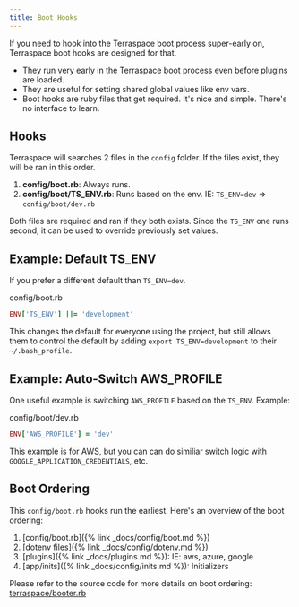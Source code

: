 ```yaml
---
title: Boot Hooks
---
```


If you need to hook into the Terraspace boot process super-early on, Terraspace boot hooks are designed for that.

* They run very early in the Terraspace boot process even before plugins are loaded.
* They are useful for setting shared global values like env vars.
* Boot hooks are ruby files that get required. It's nice and simple. There's no interface to learn.

## Hooks

Terraspace will searches 2 files in the `config` folder. If the files exist, they will be ran in this order.

1. **config/boot.rb**: Always runs.
2. **config/boot/TS_ENV.rb**: Runs based on the env. IE: `TS_ENV=dev` => `config/boot/dev.rb`

Both files are required and ran if they both exists. Since the `TS_ENV` one runs second, it can be used to override previously set values.

## Example: Default TS_ENV

If you prefer a different default than `TS_ENV=dev`.

config/boot.rb

```ruby
ENV['TS_ENV'] ||= 'development'
```

This changes the default for everyone using the project, but still allows them to control the default by adding `export TS_ENV=development` to their `~/.bash_profile`.

## Example: Auto-Switch AWS_PROFILE

One useful example is switching `AWS_PROFILE` based on the `TS_ENV`. Example:

config/boot/dev.rb

```ruby
ENV['AWS_PROFILE'] = 'dev'
```

This example is for AWS, but you can can do similiar switch logic with `GOOGLE_APPLICATION_CREDENTIALS`, etc.

## Boot Ordering

This `config/boot.rb` hooks run the earliest. Here's an overview of the boot ordering:

1. [config/boot.rb]({% link _docs/config/boot.md %})
2. [dotenv files]({% link _docs/config/dotenv.md %})
3. [plugins]({% link _docs/plugins.md %}): IE: aws, azure, google
4. [app/inits]({% link _docs/config/inits.md %}): Initializers

Please refer to the source code for more details on boot ordering: [terraspace/booter.rb](https://github.com/boltops-tools/terraspace/blob/master/lib/terraspace/booter.rb)
